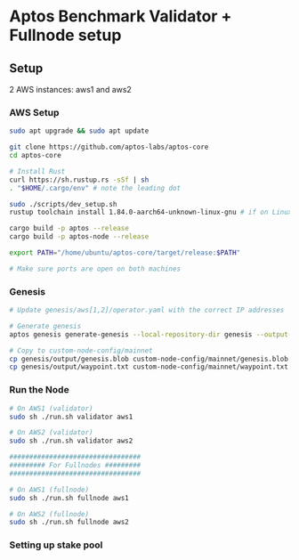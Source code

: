# Aptos Benchmark Validator + Fullnode setup

## Setup

2 AWS instances: aws1 and aws2

### AWS Setup

```bash
sudo apt upgrade && sudo apt update

git clone https://github.com/aptos-labs/aptos-core
cd aptos-core 

# Install Rust
curl https://sh.rustup.rs -sSf | sh
. "$HOME/.cargo/env" # note the leading dot

sudo ./scripts/dev_setup.sh 
rustup toolchain install 1.84.0-aarch64-unknown-linux-gnu # if on Linux ARM machine

cargo build -p aptos --release
cargo build -p aptos-node --release

export PATH="/home/ubuntu/aptos-core/target/release:$PATH"

# Make sure ports are open on both machines
```

### Genesis

```bash
# Update genesis/aws[1,2]/operator.yaml with the correct IP addresses

# Generate genesis
aptos genesis generate-genesis --local-repository-dir genesis --output-dir genesis/output --mainnet --assume-yes 

# Copy to custom-node-config/mainnet
cp genesis/output/genesis.blob custom-node-config/mainnet/genesis.blob
cp genesis/output/waypoint.txt custom-node-config/mainnet/waypoint.txt
```

### Run the Node

```bash
# On AWS1 (validator)
sudo sh ./run.sh validator aws1 

# On AWS2 (validator)
sudo sh ./run.sh validator aws2

#################################
######### For Fullnodes #########
#################################

# On AWS1 (fullnode)
sudo sh ./run.sh fullnode aws1

# On AWS2 (fullnode)
sudo sh ./run.sh fullnode aws2
```

### Setting up stake pool

```bash

```